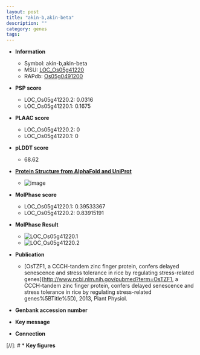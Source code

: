 ```yaml
---
layout: post
title: "akin-b,akin-beta"
description: ""
category: genes
tags: 
---
```


* **Information**  
    + Symbol: akin-b,akin-beta  
    + MSU: [LOC_Os05g41220](http://rice.plantbiology.msu.edu/cgi-bin/ORF_infopage.cgi?orf=LOC_Os05g41220)  
    + RAPdb: [Os05g0491200](http://rapdb.dna.affrc.go.jp/viewer/gbrowse_details/irgsp1?name=Os05g0491200)  

* **PSP score**  
    + LOC_Os05g41220.2: 0.0316 
    + LOC_Os05g41220.1: 0.1675 

* **PLAAC score**  
    + LOC_Os05g41220.2: 0 
    + LOC_Os05g41220.1: 0 

* **pLDDT score**
    + 68.62

* **[Protein Structure from AlphaFold and UniProt](https://www.uniprot.org/uniprotkb/Q6F337/entry#structure)**
    + ![image](https://ricepsp.github.io/images/Q6/AF-Q6F337-F1.png)

* **MolPhase score**
    + LOC_Os05g41220.1: 0.39533367
    + LOC_Os05g41220.2: 0.83915191

* **MolPhase Result**
    + ![LOC_Os05g41220.1](https://304243504.github.io/Pictures/LOC_Os05g/LOC_Os05g41220.1.png)
    + ![LOC_Os05g41220.2](https://304243504.github.io/Pictures/LOC_Os05g/LOC_Os05g41220.2.png)

* **Publication**  
    + [OsTZF1, a CCCH-tandem zinc finger protein, confers delayed senescence and stress tolerance in rice by regulating stress-related genes](http://www.ncbi.nlm.nih.gov/pubmed?term=OsTZF1, a CCCH-tandem zinc finger protein, confers delayed senescence and stress tolerance in rice by regulating stress-related genes%5BTitle%5D), 2013, Plant Physiol.

* **Genbank accession number**  

* **Key message**  

* **Connection**  

[//]: # * **Key figures**  


